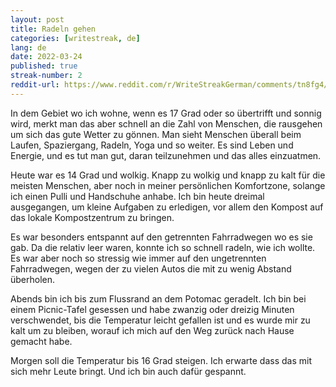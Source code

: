 ```yaml
---
layout: post
title: Radeln gehen
categories: [writestreak, de]
lang: de
date: 2022-03-24
published: true
streak-number: 2
reddit-url: https://www.reddit.com/r/WriteStreakGerman/comments/tn8fg4/streak_2_radeln_gehen/
---
```

In dem Gebiet wo ich wohne, wenn es 17 Grad oder so übertrifft und sonnig wird, merkt man das aber schnell an die Zahl von Menschen, die rausgehen um sich das gute Wetter zu gönnen. Man sieht Menschen überall beim Laufen, Spaziergang, Radeln, Yoga und so weiter. Es sind Leben und Energie, und es tut man gut, daran teilzunehmen und das alles einzuatmen.

Heute war es 14 Grad und wolkig. Knapp zu wolkig und knapp zu kalt für die meisten Menschen, aber noch in meiner persönlichen Komfortzone, solange ich einen Pulli und Handschuhe anhabe. Ich bin heute dreimal ausgegangen, um kleine Aufgaben zu erledigen, vor allem den Kompost auf das lokale Kompostzentrum zu bringen.

Es war besonders entspannt auf den getrennten Fahrradwegen wo es sie gab. Da die relativ leer waren, konnte ich so schnell radeln, wie ich wollte. Es war aber noch so stressig wie immer auf den ungetrennten Fahrradwegen, wegen der zu vielen Autos die mit zu wenig Abstand überholen.

Abends bin ich bis zum Flussrand an dem Potomac geradelt. Ich bin bei einem Picnic-Tafel gesessen und habe zwanzig oder dreizig Minuten verschwendet, bis die Temperatur leicht gefallen ist und es wurde mir zu kalt um zu bleiben, worauf ich mich auf den Weg zurück nach Hause gemacht habe.

Morgen soll die Temperatur bis 16 Grad steigen. Ich erwarte dass das mit sich mehr Leute bringt. Und ich bin auch dafür gespannt.